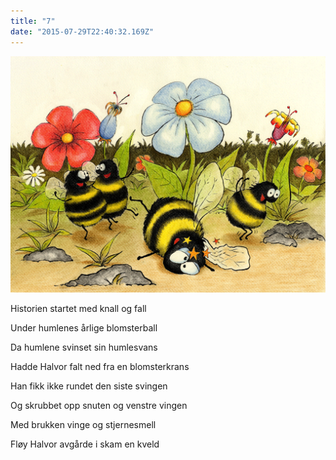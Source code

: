 ```yaml
---
title: "7"
date: "2015-07-29T22:40:32.169Z"
---
```


![Sjiraffen Samuel og Kolibrien Kris](./005.png)

Historien startet med knall og fall

Under humlenes årlige blomsterball


Da humlene svinset sin humlesvans

Hadde Halvor falt ned fra en blomsterkrans


Han fikk ikke rundet den siste svingen

Og skrubbet opp snuten og venstre vingen


Med brukken vinge og stjernesmell

Fløy Halvor avgårde i skam en kveld